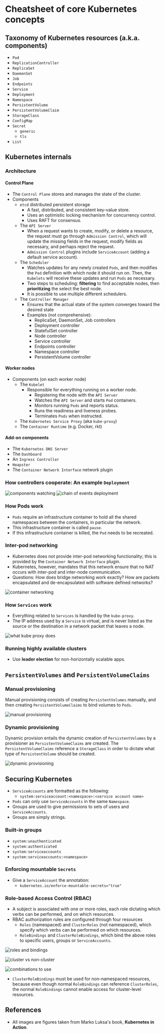 # Cheatsheet of core Kubernetes concepts

## Taxonomy of Kubernetes resources (a.k.a. components)
* `Pod`
* `ReplicationController`
* `ReplicaSet`
* `DaemonSet`
* `Job`
* `Endpoints`
* `Service`
* `Deployment`
* `Namespace`
* `PersistentVolume`
* `PersistentVolumeClaim`
* `StorageClass`
* `ConfigMap`
* `Secret`
  * `generic`
  * `tls`
* `List`

## Kubernetes internals

### Architecture

#### Control Plane
- The `Control Plane` stores and manages the state of the cluster.
- Components
  - `etcd` distributed persistent storage
    - A fast, distributed, and consistent key-value store.
    - Uses an optimistic locking mechanism for concurrency control.
    - Uses RAFT for consensus.
  - The `API Server`
    - When a request wants to create, modify, or delete a resource, the
      request must go through `Admission Control`, which will update the
      missing fields in the request, modify fields as necessary, and
      perhaps reject the request.
    - `Admission Control` plugins include `ServiceAccount` (adding a default
      service account).
  - The `Scheduler`
    - Watches updates for any newly created `Pods`, and then modifies the `Pod`
      definition with which node it should run on. Then, the `Kubelets` will
      receive these updates and run `Pods` as necessary.
    - Two steps to scheduling: **filtering** to find acceptable nodes, then
      **prioritizing** the select the best node.
    - It is possible to use multiple different schedulers.
  - The `Controller Manager`
    - Ensures that the actual state of the system converges toward the desired
      state
    - Examples (not comprehensive):
      - ReplicaSet, DaemonSet, Job controllers
      - Deployment controller
      - StatefulSet controller
      - Node controller
      - Service controller
      - Endpoints controller
      - Namespace controller
      - PersistentVolume controller

#### Worker nodes
- Components (on each worker node)
  - The `Kubelet`
    - Responsible for everything running on a worker node.
      - Registering the node with the `API Server`
      - Watches the `API Server` and starts `Pod` containers.
      - Monitors running `Pods` and reports status.
      - Runs the readiness and liveness probes.
      - Terminates `Pods` when instructed.
  - The `Kubernetes Service Proxy` (aka `kube-proxy`)
  - The `Container Runtime` (e.g. Docker, rkt)

#### Add-on components
- The `Kubernetes DNS Server`
- The `Dashboard`
- An `Ingress Controller`
- `Heapster`
- The `Container Network Interface` network plugin

### How controllers cooperate: An example `Deployment`

![components watching](./kube-assets/components-watching.png)
![chain of events deployment](./kube-assets/chain-of-events-deployment.png)

### How Pods work
- `Pods` require an infrastructure container to hold all the shared namespaces
  between the containers, in particular the network.
- This infrastructure container is called `pause`.
- If this infrastructure container is killed, the `Pod` needs to be recreated.

### Inter-pod networking
- Kubernetes does not provide inter-pod networking functionality; this is
  provided by the `Container Network Interface` plugin.
- Kubernetes, however, mandates that this network ensure that no NAT occurs
  with inter-pod and inter-node communication.
- Questions: How does bridge networking work exactly? How are packets
  encapsulated and de-encapsulated with software defined networks?

![container networking](./kube-assets/container-networking.png)

### How `Services` work
- Everything related to `Services` is handled by the `kube-proxy`.
- The IP address used by a `Service` is virtual, and is never listed as the
  source or the destination in a network packet that leaves a node.

![what kube proxy does](./kube-assets/kube-proxy.png)

### Running highly available clusters
- Use **leader election** for non-horizontally scalable apps.

## `PersistentVolumes` and `PersistentVolumeClaims`

### Manual provisioning
Manual provisioning consists of creating `PersistentVolumes` manually, and then
creating `PersistentVolumeClaims` to bind volumes to `Pods`.

![manual provisioning](./kube-assets/pv-pvc.png)

### Dynamic provisioning
Dynamic provision entails the dynamic creation of `PersistentVolumes` by
a provisioner as `PersistentVolumeClaims` are created. The
`PersistentVolumeClaims` reference a `StorageClass` in order to dictate what
type of `PersistentVolume` should be created.

![dynamic provisioning](./kube-assets/pv-pvc-dp.png)


## Securing Kubernetes

- `ServiceAccounts` are formatted as the following:
  - `system:serviceaccount:<namespace>:<service account name>`
- `Pods` can only use `ServiceAccounts` in the same `Namespace`.
- Groups are used to give permissions to sets of users and `ServiceAccounts`.
- Groups are simply strings.

### Built-in groups
- `system:unauthenticated`
- `system:authenticated`
- `system:serviceaccounts`
- `system:serviceaccounts:<namespace>`

### Enforcing mountable `Secrets`
- Give a `ServiceAccount` the annotation:
  - `kubernetes.io/enforce-mountable-secrets="true"`

### Role-based Access Control (RBAC)
- A subject is associated with one or more roles, each role dictating which
  verbs can be performed, and on which resources.
- RBAC authorization rules are configured through four resources
  - `Roles` (namespaced) and `ClusterRoles` (not namespaced), which specify
    which verbs can be performed on which resources.
  - `RoleBindings` and `ClusterRoleBindings`, which bind the above roles to
    specific users, groups or `ServiceAccounts`.

![roles and bindings](./kube-assets/roles-and-bindings.png)

![cluster vs non-cluster](,/kube-assets/cluster-vs-not-cluster.png)

![combinations to use](./kube-assets/rolebinding-combinations.png)

- `ClusterRoleBindings` must be used for non-namespaced resources, because even
  though normal `RoleBindings` can reference `ClusterRoles`, the normal
  `RoleBindings` cannot enable access for cluster-level resources.

## References
* All images are figures taken from Marko Luksa's book, **Kubernetes
  in Action**.
